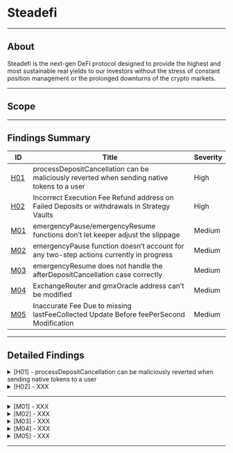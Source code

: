 # Steadefi

---

## About

Steadefi is the next-gen DeFi protocol designed to provide the highest and most sustainable real yields to our investors without the stress of constant position management or the prolonged downturns of the crypto markets.

---

## Scope

---

## Findings Summary

| ID  | Title                            | Severity   |
|-----|----------------------------------|------------|
| [H01](#h01---xxx) | processDepositCancellation can be maliciously reverted when sending native tokens to a user                              | High       |
| [H02](#h02---xxx) | Incorrect Execution Fee Refund address on Failed Deposits or withdrawals in Strategy Vaults                              | High       |
| [M01](#m01---xxx) | emergencyPause/emergencyResume functions don’t let keeper adjust the slippage                              | Medium     |
| [M02](#m02---xxx) | emergencyPause function doesn’t account for any two-step actions currently in progress                              | Medium     |
| [M03](#m03---xxx) | emergencyResume does not handle the afterDepositCancellation case correctly                              | Medium     |
| [M04](#m04---xxx) | ExchangeRouter and gmxOracle address can’t be modified                              | Medium     |
| [M05](#m05---xxx) | Inaccurate Fee Due to missing lastFeeCollected Update Before feePerSecond Modification                              | Medium     |


---

## Detailed Findings

<details>
  <summary><a id="h01---xxx"></a>[H01] - processDepositCancellation can be maliciously reverted when sending native tokens to a user</summary>
  
  <br>

**Severity:** High

**Summary:** 

  The Strategy Vaults within the protocol use a two-step process for handling asset transfers via GMXv2. A **`createDeposit()`** transaction is followed by a callback function (**`afterDepositExecution()`** or **`afterDepositCancellation()`**) based on the transaction's success. In the event of a failed deposit due to GMX checks, a malicious user can halt the protocol by causing an intentional revert in the processDepositCancellation function.

**Vulnerability Details:** 

  The **`processDepositCancellation`** function is invoked when a deposit to the GMX fails and the corresponding **`afterDepositCancellation()`** callback is triggered in the vault's callback contract. The function is designed to refund the user's deposited assets. However, there's a vulnerability when returning native tokens through a low-level call.

```solidity
function processDepositCancellation(GMXTypes.Store storage self) external {
        GMXChecks.beforeProcessDepositCancellationChecks(self);

        // Repay borrowed assets
        GMXManager.repay(
            self, self.depositCache.borrowParams.borrowTokenAAmt, self.depositCache.borrowParams.borrowTokenBAmt
        );

        // Return user's deposited asset
        // If native token is being withdrawn, we convert wrapped to native
        if (self.depositCache.depositParams.token == address(self.WNT)) {
            self.WNT.withdraw(self.WNT.balanceOf(address(this)));
            (bool success,) = self.depositCache.user.call{value: address(this).balance}("");
            require(success, "Transfer failed.");
        } else {
            // Transfer requested withdraw asset to user
            IERC20(self.depositCache.depositParams.token).safeTransfer(
                self.depositCache.user, self.depositCache.depositParams.amt
            );
        }

        self.status = GMXTypes.Status.Open;

        emit DepositCancelled(self.depositCache.user);
    }
```

The vulnerability lies in the use of a low-level call to transfer native tokens, which checks for a successful transfer before completing the transaction. A malicious user can create a smart contract with a receive function that purposely fails, preventing the completion of the **`processDepositCancellation`** function.

**Impact:** 

The exploit can lead to the **`processDepositCancellation`** function consistently failing, which traps the contract in a perpetual "Deposit" state. This persistent state prevents any future interactions with the vault, effectively freezing its operations and could be leveraged to perform a denial-of-service attack on the protocol.

**Tools Used:** 

Manual analysis

**Recommendation:** 

To mitigate the risk, the protocol should avoid relying on the success status of the low-level call within the **`processDepositCancellation`** function. One possible solution could be implementing a try-catch mechanism around the low-level call or not requiring the success of the call for the function to proceed. Here's the updated code suggestion:

```solidity
function processDepositCancellation(GMXTypes.Store storage self) external {
        GMXChecks.beforeProcessDepositCancellationChecks(self);

		...

        // Return user's deposited asset
        // If native token is being withdrawn, we convert wrapped to native
        if (self.depositCache.depositParams.token == address(self.WNT)) {
            self.WNT.withdraw(self.WNT.balanceOf(address(this)));
            (bool success,) = self.depositCache.user.call{value: address(this).balance}("");
        } else {
	      
		...
    }
```

</details>

<details>
  <summary><a id="h02---xxx"></a>[H02] - XXX</summary>
  
  <br>

  **Severity:** High

  **Summary:** 

  **Vulnerability Details:** 

  **Impact:** 

  **Tools Used:** 

  **Recommendation:** 

</details>

---

<details>
  <summary><a id="m01---xxx"></a>[M01] - XXX</summary>
  
  <br>

  **Severity:** Medium

  **Summary:** 

  **Vulnerability Details:** 

  **Impact:** 

  **Tools Used:** 

  **Recommendation:** 

</details>

<details>
  <summary><a id="m02---xxx"></a>[M02] - XXX</summary>
  
  <br>

  **Severity:** Medium

  **Summary:** 

  **Vulnerability Details:** 

  **Impact:** 

  **Tools Used:** 

  **Recommendation:** 

</details>

<details>
  <summary><a id="m03---xxx"></a>[M03] - XXX</summary>
  
  <br>

  **Severity:** Medium

  **Summary:** 

  **Vulnerability Details:** 

  **Impact:** 

  **Tools Used:** 

  **Recommendation:** 

</details>

<details>
  <summary><a id="m04---xxx"></a>[M04] - XXX</summary>
  
  <br>

  **Severity:** Medium

  **Summary:** 

  **Vulnerability Details:** 

  **Impact:** 

  **Tools Used:** 

  **Recommendation:** 

</details>

<details>
  <summary><a id="m05---xxx"></a>[M05] - XXX</summary>
  
  <br>

  **Severity:** Medium

  **Summary:** 

  **Vulnerability Details:** 

  **Impact:** 

  **Tools Used:** 

  **Recommendation:** 

</details>

---
